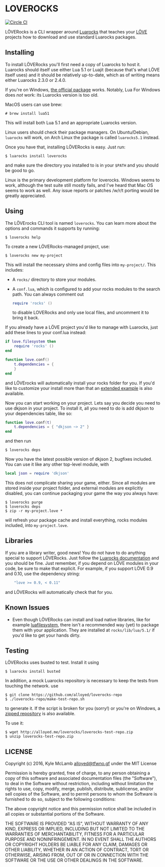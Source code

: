 LOVEROCKS
=========
[![Circle CI](https://circleci.com/gh/Alloyed/loverocks.svg?style=svg&circle-token=badf14e71fb7fbecee7120a1fda86fa642be9dd2)](https://circleci.com/gh/Alloyed/loverocks)

LÖVERocks is a CLI wrapper around [Luarocks][L] that teaches your [LÖVE][O]
projects how to download and use standard Luarocks packages.

[L]: https://luarocks.org
[O]: https://love2d.org

Installing
----------

To install LÖVERocks you'll first need a copy of Luarocks to host it.
Luarocks should itself use either Lua 5.1 or Luajit (because that's what
LÖVE itself uses) and it should be relatively up-to-date, which as of
writing means either Luarocks 2.3.0 or 2.4.0.

If you're on Windows, [the official package][W] works. Notably, Lua For
Windows does _not_ work: its Luarocks version is too old.

MacOS users can use brew:
```
# brew install lua51
```

This will install both Lua 5.1 and an appropriate Luarocks version.

Linux users should check their package managers. On Ubuntu/Debian,
`luarocks` will work, on Arch Linux the package is called `luarocks5.1`
instead.

Once you have that, installing LÖVERocks is easy. Just run:

```shell
$ luarocks install loverocks
```

and make sure the directory you installed to is in your ``$PATH`` and
you should be good to go.

Linux is the primary development platform for loverocks. Windows seems
to work, although the test suite still mostly fails, and I've heard that
Mac OS seems to work as well. Any issue reports or patches /w/r/t
porting would be greatly appreciated.

[W]: https://github.com/keplerproject/luarocks/wiki/Installation-instructions-for-Windows

Using
-----
The LÖVErocks CLI tool is named `loverocks`. You can learn more about
the options and commands it supports by running:

```shell
$ loverocks help
```

To create a new LÖVERocks-managed project, use:

```shell
$ loverocks new my-project
```

This will install the necessary shims and config files into `my-project/`.
This includes:
* A `rocks/` directory to store your modules.
* A `conf.lua`, which is configured to add your rocks modules to the
  search path. You can always comment out

  ```lua
  require 'rocks' ()
  ```

  to disable LOVERocks and only use local files, and uncomment it to bring it
  back.

If you already have a LÖVE project you'd like to manage with Luarocks, just 
add these lines to your conf.lua instead:
```lua
if love.filesystem then
    require 'rocks' ()
end

function love.conf()
    t.dependencies = {
    }
end
```

and LÖVErocks will automatically install your rocks folder for you.
If you'd like to customize your install more than that an
[extended example][E] is also available.

Now you can start working on your project. Lets say you decide you need
to use dkjson in your project. To install it, all you need to do is add
dkjson to your dependencies table, like so:

```lua
function love.conf(t)
    t.dependencies = { "dkjson ~> 2" }
end
```

and then run

```shell
$ loverocks deps
```

Now you have the latest possible version of dkjson 2, bugfixes included.
You can use it like any other top-level module, with

```lua
local json = require 'dkjson'
```

This does not complicate sharing your game, either. Since all modules
are stored inside your project folder, and external modules are explicitly
disabled, you can continue packaging your game the way you always have:

```shell
$ loverocks purge
$ loverocks deps
$ zip -r my-project.love *
```

will refresh your package cache and install everything, rocks modules
included, into `my-project.love`.

[E]: https://github.com/Alloyed/loverocks/blob/master/example-conf.lua

Libraries
---------
If you are a library writer, good news! You do not have to do anything
special to support LÖVERocks. Just follow the
[Luarocks documentation][M] and you should be fine. Just remember, if
you depend on LÖVE modules in your code, be sure to make that explicit.
For example, if you support LÖVE 0.9 and 0.10, use the dependency string:

```lua
    "love >= 0.9, < 0.11"
```

and LÖVERocks will automatically check that for you.

[M]: https://github.com/keplerproject/luarocks/wiki/Creating-a-rock

Known Issues
------------

* Even though LÖVERocks can install and load native libraries, like for
  example [luafilesystem][lfs], there isn't a recommended way (yet) to package
  them with your application. They are installed at `rocks/lib/lua/5.1/` if
  you'd like to get your hands dirty.

[lfs]: https://luarocks.org/modules/hisham/luafilesystem

Testing
-------
LÖVERocks uses busted to test. Install it using

```shell
$ luarocks install busted
```

In addition, a mock Luarocks repository is necessary to keep the tests
from touching the network. use

```shell
$ git clone https://github.com/alloyed/loverocks-repo
$ ./loverocks-repo/make-test-repo.sh
```

to generate it. If the script is broken for you (sorry!) or you're on
Windows, a [zipped repository][R] is also available.

[R]: http://alloyed.me/loverocks/loverocks-test-repo.zip

To use it:
```shell
$ wget http://alloyed.me/loverocks/loverocks-test-repo.zip
$ unzip loverocks-test-repo.zip
```

LICENSE
-------

Copyright (c) 2016, Kyle McLamb <alloyed@tfwno.gf> under the MIT License

Permission is hereby granted, free of charge, to any person obtaining a
copy of this software and associated documentation files (the
"Software"), to deal in the Software without restriction, including
without limitation the rights to use, copy, modify, merge, publish,
distribute, sublicense, and/or sell copies of the Software, and to
permit persons to whom the Software is furnished to do so, subject to
the following conditions:

The above copyright notice and this permission notice shall be included
in all copies or substantial portions of the Software.

THE SOFTWARE IS PROVIDED "AS IS", WITHOUT WARRANTY OF ANY KIND, EXPRESS
OR IMPLIED, INCLUDING BUT NOT LIMITED TO THE WARRANTIES OF
MERCHANTABILITY, FITNESS FOR A PARTICULAR PURPOSE AND NONINFRINGEMENT.
IN NO EVENT SHALL THE AUTHORS OR COPYRIGHT HOLDERS BE LIABLE FOR ANY
CLAIM, DAMAGES OR OTHER LIABILITY, WHETHER IN AN ACTION OF CONTRACT,
TORT OR OTHERWISE, ARISING FROM, OUT OF OR IN CONNECTION WITH THE
SOFTWARE OR THE USE OR OTHER DEALINGS IN THE SOFTWARE. 
